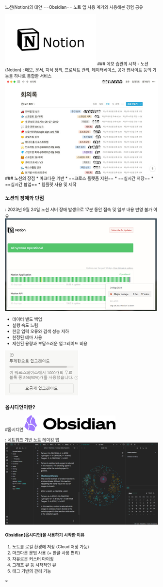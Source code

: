 

노션(Notion)의 대안 ==Obsidian== 노트 앱 사용 계기와 사용해본 경험 공유

<img src="/assets/img/옵시디언 사용법/Pasted image 20240422141237.png" width="300">
### 메모 습관의 시작 - 노션(Notion)
: 메모, 문서, 지식 정리, 프로젝트 관리, 데이터베이스, 공개 웹사이트 등의 기능을 하나로 통합한 서비스

<img class="img" src="/assets/img/옵시디언 사용법/Pasted image 20240422172759.png">
### 노션의 장점
* 마크다운 기반
* ==크로스 플랫폼 지원==
* ==실시간 저장==
* ==실시간 협업==
* 템플릿 사용 및 제작


### 노션의 장애와 단점
: 2023년 9월 24일 노션 서버 장애 발생으로 17분 동안 접속 및 일부 내용 반영 불가 이슈
<img class="img" src="/assets/img/옵시디언 사용법/Pasted image 20240422173033.png" width="500">

* 데이터 별도 백업
* 실행 속도 느림
* 한글 입력 오류와 검색 성능 저하
* 한정된 테마 사용
* 제한된 용량과 부담스러운 업그레이드 비용
 
<img class="img" src="/assets/img/옵시디언 사용법/Pasted image 20240422174051.png">


### 옵시디언이란?
#옵시디언
<img src="/assets/img/옵시디언 사용법/Pasted image 20240422141207.png">

: 네트워크 기반 노트 테이킹 앱
<img class="img" src="/assets/img/옵시디언 사용법/Pasted image 20240423090255.png">

#### Obsidian(옵시디언)을 사용하기 시작한 이유
1. 노트를 로컬 환경에 저장 (Cloud 저장 가능)
2. 마크다운 문법 사용 (+ 한글 사용 편리)
3. 자유로운 커스터 마이징
4. 그래프 뷰 등 시작적인 뷰
5. 태그 기반의 관리 기능



<div class="modal">
  <span class="close">&times;</span>
  <img class="modal_content">
</div>
